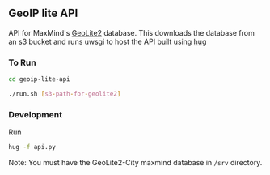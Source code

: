 ## GeoIP lite API

API for MaxMind's [GeoLite2](https://dev.maxmind.com/geoip/geoip2/geolite2/) database.
This downloads the database from an s3 bucket and runs uwsgi to host the API built using [hug](https://www.hug.rest/)

### To Run
```sh
cd geoip-lite-api
```
```sh
./run.sh [s3-path-for-geolite2]
```

### Development
Run
```sh
hug -f api.py
```
Note: You must have the GeoLite2-City maxmind database in ```/srv``` directory.
